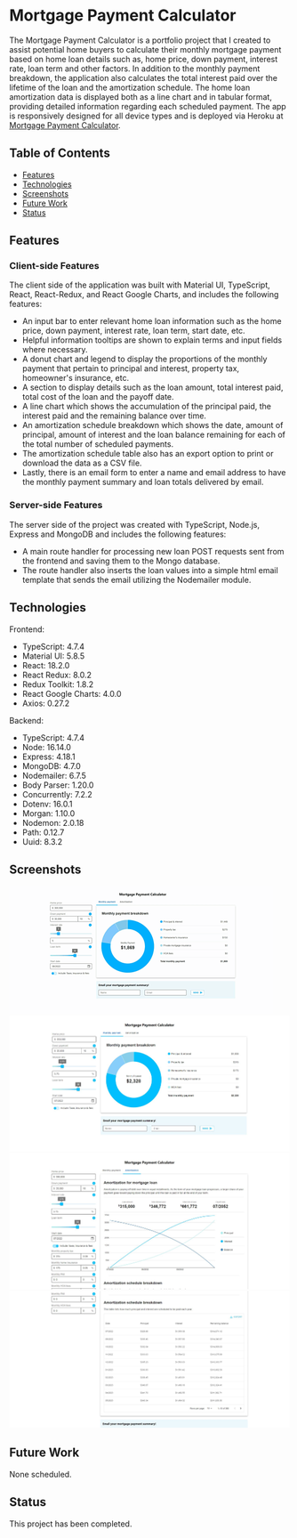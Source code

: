 # Mortgage Payment Calculator

The Mortgage Payment Calculator is a portfolio project that I created to assist potential home buyers to calculate their monthly mortgage payment based on home loan details such as, home price, down payment, interest rate, loan term and other factors. In addition to the monthly payment breakdown, the application also calculates the total interest paid over the lifetime of the loan and the amortization schedule. The home loan amortization data is displayed both as a line chart and in tabular format, providing detailed information regarding each scheduled payment. The app is responsively designed for all device types and is deployed via Heroku at [Mortgage Payment Calculator](https://mortgage-payment-calculator.herokuapp.com/).

## Table of Contents

- [Features](#features)
- [Technologies](#technologies)
- [Screenshots](#screenshots)
- [Future Work](#future_work)
- [Status](#status)

## Features

### Client-side Features
The client side of the application was built with Material UI, TypeScript, React, React-Redux, and React Google Charts, and includes the following features:

- An input bar to enter relevant home loan information such as the home price, down payment, interest rate, loan term, start date, etc.
- Helpful information tooltips are shown to explain terms and input fields where necessary.
- A donut chart and legend to display the proportions of the monthly payment that pertain to principal and interest, property tax, homeowner's insurance, etc.
- A section to display details such as the loan amount, total interest paid, total cost of the loan and the payoff date.
- A line chart which shows the accumulation of the principal paid, the interest paid and the remaining balance over time.
- An amortization schedule breakdown which shows the date, amount of principal, amount of interest and the loan balance remaining for each of the total number of scheduled payments.
- The amortization schedule table also has an export option to print or download the data as a CSV file.
- Lastly, there is an email form to enter a name and email address to have the monthly payment summary and loan totals delivered by email.


### Server-side Features
The server side of the project was created with TypeScript, Node.js, Express and MongoDB and includes the following features:

- A main route handler for processing new loan POST requests sent from the frontend and saving them to the Mongo database.
- The route handler also inserts the loan values into a simple html email template that sends the email utilizing the Nodemailer module.

## Technologies

Frontend:

- TypeScript: 4.7.4
- Material UI: 5.8.5
- React: 18.2.0
- React Redux: 8.0.2
- Redux Toolkit: 1.8.2
- React Google Charts: 4.0.0
- Axios: 0.27.2

Backend:

- TypeScript: 4.7.4
- Node: 16.14.0
- Express: 4.18.1
- MongoDB: 4.7.0
- Nodemailer: 6.7.5
- Body Parser: 1.20.0
- Concurrently: 7.2.2
- Dotenv: 16.0.1
- Morgan: 1.10.0
- Nodemon: 2.0.18
- Path: 0.12.7
- Uuid: 8.3.2

## Screenshots

![Mortgage Payment Calculator Screen Recording](resources/images/mortgage-payment-calculator-screen-recording.gif)
![Mortgage Payment Calculator Screenshot 1](resources/images/mortgage-payment-calculator-screenshot-1.jpg)
![Mortgage Payment Calculator Screenshot 2](resources/images/mortgage-payment-calculator-screenshot-2.jpg)
![Mortgage Payment Calculator Screenshot 3](resources/images/mortgage-payment-calculator-screenshot-3.jpg)

## Future Work

None scheduled.

## Status

This project has been completed.
